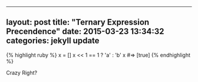 
---
layout: post
title:  "Ternary Expression Precendence"
date:   2015-03-23 13:34:32
categories: jekyll update
---

{% highlight ruby %}
x = []
x << 1 == 1 ? 'a' : 'b'
x
#=> [true]
{% endhighlight %}

Crazy Right?
